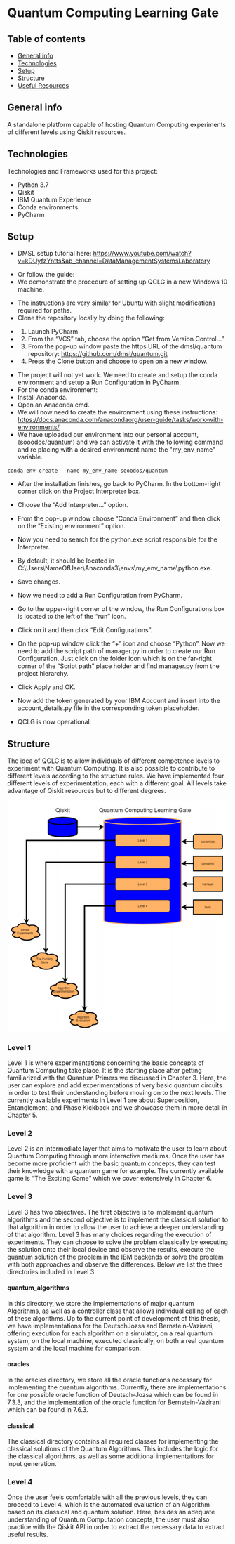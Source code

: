 # Quantum Computing Learning Gate

## Table of contents
* [General info](#general-info)
* [Technologies](#technologies)
* [Setup](#setup)
* [Structure](#structure)
* [Useful Resources](#useful-resources)

## General info
A standalone platform capable of hosting Quantum Computing experiments of different levels using Qiskit resources.
	
## Technologies
Technologies and Frameworks used for this project:
* Python 3.7
* Qiskit
* IBM Quantum Experience
* Conda environments
* PyCharm
	
## Setup
-  DMSL setup tutorial here: https://www.youtube.com/watch?v=kDUyfzYntts&ab_channel=DataManagementSystemsLaboratory
* Or follow the guide:
* We demonstrate the procedure of setting up QCLG in a new Windows 10 machine.
- The instructions are very similar for Ubuntu with slight modifications required for paths.
- Clone the repository locally by doing the following:
* 1. Launch PyCharm.
* 2. From the “VCS” tab, choose the option “Get from Version Control…”
* 3. From the pop-up window paste the https URL of the dmsl/quantum repository: https://github.com/dmsl/quantum.git
* 4. Press the Clone button and choose to open on a new window.
- The project will not yet work. We need to create and setup the conda environment and setup a Run Configuration in PyCharm.
- For the conda environment:
- Install Anaconda.
- Open an Anaconda cmd.
- We will now need to create the environment using these instructions:
https://docs.anaconda.com/anacondaorg/user-guide/tasks/work-with-environments/
- We have uploaded our environment into our personal account, (sooodos/quantum) and we can activate it with the following command and re placing with a desired environment name the "my_env_name" variable.

```
conda env create --name my_env_name sooodos/quantum
```
- After the installation finishes, go back to PyCharm. In the bottom-right corner click on the Project Interpreter box.
- Choose the “Add Interpreter…” option.
- From the pop-up window choose “Conda Environment” and then click on the “Existing environment” option.
- Now you need to search for the python.exe script responsible for the Interpreter.
- By default, it should be located in C:\Users\NameOfUser\Anaconda3\envs\my_env_name\python.exe.
- Save changes.
- Now we need to add a Run Configuration from PyCharm.
- Go to the upper-right corner of the window, the Run Configurations box is located to the left of the “run” icon.
- Click on it and then click “Edit Configurations”.
- On the pop-up window click the “+” icon and choose “Python”. Now we need to add the script path of manager.py in order to create our Run Configuration. Just click on the folder icon which is on the far-right corner of the “Script path” place holder and find manager.py from the project hierarchy.
- Click Apply and OK.
- Now add the token generated by your IBM Account and insert into the account_details.py file in the corresponding token placeholder.

- QCLG is now operational.

## Structure

The idea of QCLG is to allow individuals of different competence levels to experiment with Quantum Computing. It is also possible to contribute to different levels according to the structure rules. We have implemented four different levels of experimentation, each with a different goal. All levels take advantage of Qiskit resources but to different degrees. 

![Alt text](Pictures/qclg.PNG?raw=true "qclg")

### Level 1

Level 1 is where experimentations concerning the basic concepts of Quantum
Computing take place. It is the starting place after getting familiarized with the Quantum
Primers we discussed in Chapter 3. Here, the user can explore and add experimentations
of very basic quantum circuits in order to test their understanding before moving on to
the next levels. The currently available experiments in Level 1 are about Superposition,
Entanglement, and Phase Kickback and we showcase them in more detail in Chapter 5.

### Level 2

Level 2 is an intermediate layer that aims to motivate the user to learn about
Quantum Computing through more interactive mediums. Once the user has become more
proficient with the basic quantum concepts, they can test their knowledge with a quantum
game for example. The currently available game is “The Exciting Game” which we cover
extensively in Chapter 6.

### Level 3

Level 3 has two objectives. The first objective is to implement quantum
algorithms and the second objective is to implement the classical solution to that
algorithm in order to allow the user to achieve a deeper understanding of that algorithm.
Level 3 has many choices regarding the execution of experiments. They can choose to
solve the problem classically by executing the solution onto their local device and observe
the results, execute the quantum solution of the problem in the IBM backends or solve 
the problem with both approaches and observe the differences. Below we list the three
directories included in Level 3.

#### quantum_algorithms

In this directory, we store the implementations of major quantum Algorithms, as
well as a controller class that allows individual calling of each of these algorithms. Up to
the current point of development of this thesis, we have implementations for the DeutschJozsa and Bernstein-Vazirani,
offering execution for each algorithm on a simulator, on a real quantum system, on the
local machine, executed classically, on both a real quantum system and the local machine
for comparison.

#### oracles

In the oracles directory, we store all the oracle functions necessary for
implementing the quantum algorithms. Currently, there are implementations for one
possible oracle function of Deutsch-Jozsa which can be found in 7.3.3, and the
implementation of the oracle function for Bernstein-Vazirani which can be found in 7.6.3.

#### classical

The classical directory contains all required classes for implementing the classical
solutions of the Quantum Algorithms. This includes the logic for the classical algorithms,
as well as some additional implementations for input generation.

### Level 4

Once the user feels comfortable with all the previous levels, they can proceed to
Level 4, which is the automated evaluation of an Algorithm based on its classical and
quantum solution. Here, besides an adequate understanding of Quantum Computation
concepts, the user must also practice with the Qiskit API in order to extract the necessary 
data to extract useful results.
